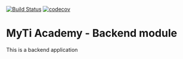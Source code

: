 [![Build Status](https://travis-ci.org/MytiLab/academy-backend.svg?branch=master)](https://travis-ci.org/MytiLab/academy-backend)
[![codecov](https://codecov.io/gh/MytiLab/academy-backend/branch/master/graph/badge.svg)](https://codecov.io/gh/MytiLab/academy-backend)
# MyTi Academy - Backend module

This is a backend application
